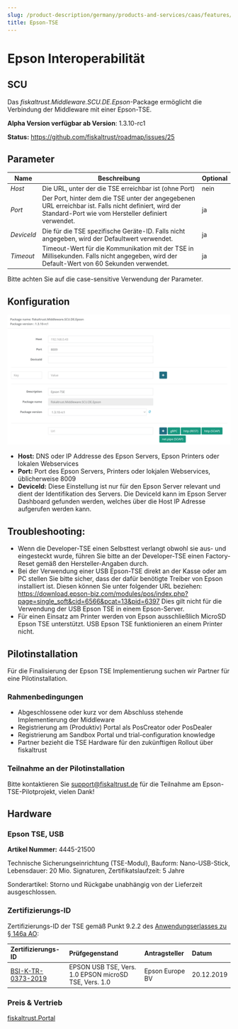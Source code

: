 ```yaml
---
slug: /product-description/germany/products-and-services/caas/features/basics/tse/epson
title: Epson-TSE
---
```


# Epson Interoperabilität

## SCU

Das _fiskaltrust.Middleware.SCU.DE.Epson_-Package ermöglicht die Verbindung der Middleware mit einer Epson-TSE.

**Alpha Version verfügbar ab Version**: 1.3.10-rc1

**Status:** https://github.com/fiskaltrust/roadmap/issues/25

## Parameter

| Name | Beschreibung | Optional |
| ---- | ------------ |--------- |
| _Host_ | Die URL, unter der die TSE erreichbar ist (ohne Port) | nein |
| _Port_ | Der Port, hinter dem die TSE unter der angegebenen URL erreichbar ist. Falls nicht definiert, wird der Standard-Port wie vom Hersteller definiert verwendet. | ja |
| _DeviceId_ | Die für die TSE spezifische Geräte-ID. Falls nicht angegeben, wird der Defaultwert verwendet. | ja |
| _Timeout_ | Timeout-Wert für die Kommunikation mit der TSE in Millisekunden. Falls nicht angegeben, wird der Default-Wert von 60 Sekunden verwendet. | ja |

Bitte achten Sie auf die case-sensitive Verwendung der Parameter.

## Konfiguration

![scu-de-epson-config](../../../media/scu-de-epson-config.png)

- **Host:** DNS oder IP Addresse des Epson Servers, Epson Printers oder lokalen Webservices
- **Port:** Port des Epson Servers, Printers oder lokjalen Webservices, üblicherweise 8009
- **DeviceId:** Diese Einstellung ist nur für den Epson Server relevant und dient der Identifikation des Servers. Die DeviceId kann im Epson Server Dashboard gefunden werden, welches über die Host IP Adresse aufgerufen werden kann.

## Troubleshooting:

- Wenn die Developer-TSE einen Selbsttest verlangt obwohl sie aus- und eingesteckt wurde, führen Sie bitte an der Developer-TSE einen Factory-Reset gemäß den Hersteller-Angaben durch.
- Bei der Verwendung einer USB Epson-TSE direkt an der Kasse oder am PC stellen Sie bitte sicher, dass der dafür benötigte Treiber von Epson installiert ist. Diesen können Sie unter folgender URL beziehen: https://download.epson-biz.com/modules/pos/index.php?page=single_soft&cid=6566&pcat=13&pid=6397 Dies gilt nicht für die Verwendung der USB Epson TSE in einem Epson-Server.
- Für einen Einsatz am Printer werden von Epson ausschließlich MicroSD Epson TSE unterstützt. USB Epson TSE funktionieren an einem Printer nicht.

## Pilotinstallation

Für die Finalisierung der Epson TSE Implementierung suchen wir Partner für eine Pilotinstallation.

### Rahmenbedingungen

- Abgeschlossene oder kurz vor dem Abschluss stehende Implementierung der Middleware
- Registrierung am (Produktiv) Portal als PosCreator oder PosDealer
- Registrierung am Sandbox Portal und trial-configuration knowledge
- Partner bezieht die TSE Hardware für den zukünftigen Rollout über fiskaltrust

### Teilnahme an der Pilotinstallation

Bitte kontaktieren Sie [support@fiskaltrust.de](mailto:support@fiskaltrust.de) für die Teilnahme am Epson-TSE-Pilotprojekt, vielen Dank!

## Hardware

### Epson TSE, USB

**Artikel Nummer:** 4445-21500                     

Technische Sicherungseinrichtung (TSE-Modul), Bauform: Nano-USB-Stick, Lebensdauer: 20 Mio. Signaturen, Zertifikatslaufzeit: 5 Jahre

Sonderartikel: Storno und Rückgabe unabhängig von der Lieferzeit ausgeschlossen.

### Zertifizierungs-ID

Zertifizierungs-ID der TSE gemäß Punkt 9.2.2 des [Anwendungserlasses zu § 146a AO](https://docs.fiskaltrust.cloud/doc/productdescription-de-doc/product-service-description/media/2019-06-17-einfuehrung-paragraf-146a-AO-anwendungserlass-zu-paragraf-146a-AO.pdf):

| Zertifizierungs-ID | Prüfgegenstand | Antragsteller | Datum |
| :----------------------------------------------------------- | :----------------------------------------------------------- | :----------------------------------------------------------- | :----------------------------------------------------------- |
| [BSI-K-TR-0373-2019](https://www.bsi.bund.de/SharedDocs/Zertifikate_TR/Technische_Sicherheitseinrichtungen/BSI-K-TR-0373-2019.html) | EPSON USB TSE, Vers. 1.0 EPSON microSD TSE, Vers. 1.0        | Epson Europe BV                                              | 20.12.2019                                                   |

### Preis & Vertrieb

[fiskaltrust.Portal](https://portal.fiskaltrust.de)
